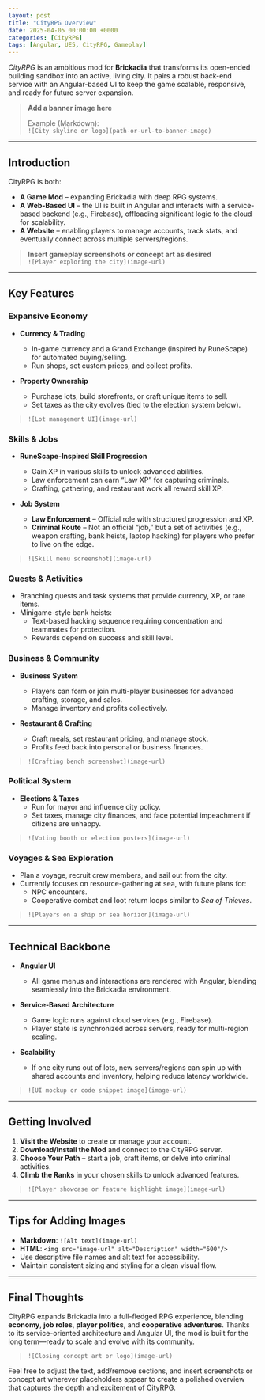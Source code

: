 ```yaml
---
layout: post
title: "CityRPG Overview"
date: 2025-04-05 00:00:00 +0000
categories: [CityRPG]
tags: [Angular, UE5, CityRPG, Gameplay]
---
```


*CityRPG* is an ambitious mod for **Brickadia** that transforms its open-ended building sandbox into an active, living city. It pairs a robust back-end service with an Angular-based UI to keep the game scalable, responsive, and ready for future server expansion.

> **Add a banner image here**
>
> Example (Markdown):  
> `![City skyline or logo](path-or-url-to-banner-image)`

---

## Introduction
CityRPG is both:
- **A Game Mod** – expanding Brickadia with deep RPG systems.
- **A Web-Based UI** – the UI is built in Angular and interacts with a service-based backend (e.g., Firebase), offloading significant logic to the cloud for scalability.
- **A Website** – enabling players to manage accounts, track stats, and eventually connect across multiple servers/regions.

> **Insert gameplay screenshots or concept art as desired**  
> `![Player exploring the city](image-url)`

---

## Key Features

### Expansive Economy
- **Currency & Trading**  
  - In-game currency and a Grand Exchange (inspired by RuneScape) for automated buying/selling.
  - Run shops, set custom prices, and collect profits.

- **Property Ownership**  
  - Purchase lots, build storefronts, or craft unique items to sell.
  - Set taxes as the city evolves (tied to the election system below).

> `![Lot management UI](image-url)`

### Skills & Jobs
- **RuneScape-Inspired Skill Progression**  
  - Gain XP in various skills to unlock advanced abilities.
  - Law enforcement can earn “Law XP” for capturing criminals.
  - Crafting, gathering, and restaurant work all reward skill XP.

- **Job System**  
  - **Law Enforcement** – Official role with structured progression and XP.  
  - **Criminal Route** – Not an official “job,” but a set of activities (e.g., weapon crafting, bank heists, laptop hacking) for players who prefer to live on the edge.

> `![Skill menu screenshot](image-url)`

### Quests & Activities
- Branching quests and task systems that provide currency, XP, or rare items.
- Minigame-style bank heists:
  - Text-based hacking sequence requiring concentration and teammates for protection.
  - Rewards depend on success and skill level.

### Business & Community
- **Business System**  
  - Players can form or join multi-player businesses for advanced crafting, storage, and sales.
  - Manage inventory and profits collectively.

- **Restaurant & Crafting**  
  - Craft meals, set restaurant pricing, and manage stock.
  - Profits feed back into personal or business finances.

> `![Crafting bench screenshot](image-url)`

### Political System
- **Elections & Taxes**  
  - Run for mayor and influence city policy.
  - Set taxes, manage city finances, and face potential impeachment if citizens are unhappy.

> `![Voting booth or election posters](image-url)`

### Voyages & Sea Exploration
- Plan a voyage, recruit crew members, and sail out from the city.
- Currently focuses on resource-gathering at sea, with future plans for:
  - NPC encounters.
  - Cooperative combat and loot return loops similar to *Sea of Thieves*.

> `![Players on a ship or sea horizon](image-url)`

---

## Technical Backbone

- **Angular UI**  
  - All game menus and interactions are rendered with Angular, blending seamlessly into the Brickadia environment.

- **Service-Based Architecture**  
  - Game logic runs against cloud services (e.g., Firebase).  
  - Player state is synchronized across servers, ready for multi-region scaling.

- **Scalability**  
  - If one city runs out of lots, new servers/regions can spin up with shared accounts and inventory, helping reduce latency worldwide.

> `![UI mockup or code snippet image](image-url)`

---

## Getting Involved
1. **Visit the Website** to create or manage your account.  
2. **Download/Install the Mod** and connect to the CityRPG server.  
3. **Choose Your Path** – start a job, craft items, or delve into criminal activities.  
4. **Climb the Ranks** in your chosen skills to unlock advanced features.

> `![Player showcase or feature highlight image](image-url)`

---

## Tips for Adding Images
- **Markdown**: `![Alt text](image-url)`
- **HTML**: `<img src="image-url" alt="Description" width="600"/>`
- Use descriptive file names and alt text for accessibility.
- Maintain consistent sizing and styling for a clean visual flow.

---

## Final Thoughts
CityRPG expands Brickadia into a full-fledged RPG experience, blending **economy**, **job roles**, **player politics**, and **cooperative adventures**. Thanks to its service-oriented architecture and Angular UI, the mod is built for the long term—ready to scale and evolve with its community.

> `![Closing concept art or logo](image-url)`

Feel free to adjust the text, add/remove sections, and insert screenshots or concept art wherever placeholders appear to create a polished overview that captures the depth and excitement of CityRPG.

